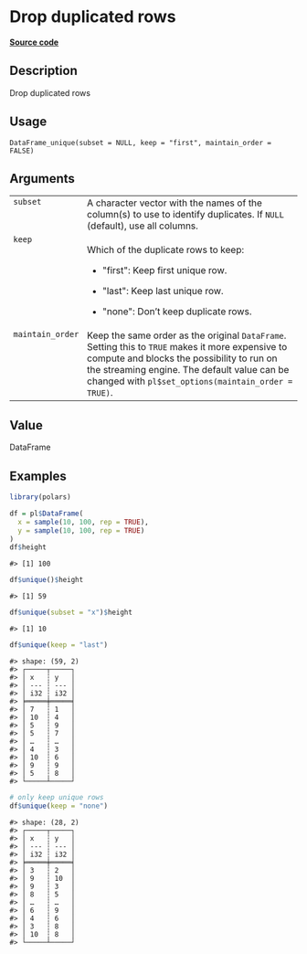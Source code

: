 
# Drop duplicated rows

[**Source code**](https://github.com/pola-rs/r-polars/tree/main/R/dataframe__frame.R#L409)

## Description

Drop duplicated rows

## Usage

<pre><code class='language-R'>DataFrame_unique(subset = NULL, keep = "first", maintain_order = FALSE)
</code></pre>

## Arguments

<table>
<tr>
<td style="white-space: nowrap; font-family: monospace; vertical-align: top">
<code id="DataFrame_unique_:_subset">subset</code>
</td>
<td>
A character vector with the names of the column(s) to use to identify
duplicates. If <code>NULL</code> (default), use all columns.
</td>
</tr>
<tr>
<td style="white-space: nowrap; font-family: monospace; vertical-align: top">
<code id="DataFrame_unique_:_keep">keep</code>
</td>
<td>

Which of the duplicate rows to keep:

<ul>
<li>

"first": Keep first unique row.

</li>
<li>

"last": Keep last unique row.

</li>
<li>

"none": Don’t keep duplicate rows.

</li>
</ul>
</td>
</tr>
<tr>
<td style="white-space: nowrap; font-family: monospace; vertical-align: top">
<code id="DataFrame_unique_:_maintain_order">maintain_order</code>
</td>
<td>
Keep the same order as the original <code>DataFrame</code>. Setting this
to <code>TRUE</code> makes it more expensive to compute and blocks the
possibility to run on the streaming engine. The default value can be
changed with <code>pl$set_options(maintain_order = TRUE)</code>.
</td>
</tr>
</table>

## Value

DataFrame

## Examples

``` r
library(polars)

df = pl$DataFrame(
  x = sample(10, 100, rep = TRUE),
  y = sample(10, 100, rep = TRUE)
)
df$height
```

    #> [1] 100

``` r
df$unique()$height
```

    #> [1] 59

``` r
df$unique(subset = "x")$height
```

    #> [1] 10

``` r
df$unique(keep = "last")
```

    #> shape: (59, 2)
    #> ┌─────┬─────┐
    #> │ x   ┆ y   │
    #> │ --- ┆ --- │
    #> │ i32 ┆ i32 │
    #> ╞═════╪═════╡
    #> │ 7   ┆ 1   │
    #> │ 10  ┆ 4   │
    #> │ 5   ┆ 9   │
    #> │ 5   ┆ 7   │
    #> │ …   ┆ …   │
    #> │ 4   ┆ 3   │
    #> │ 10  ┆ 6   │
    #> │ 9   ┆ 9   │
    #> │ 5   ┆ 8   │
    #> └─────┴─────┘

``` r
# only keep unique rows
df$unique(keep = "none")
```

    #> shape: (28, 2)
    #> ┌─────┬─────┐
    #> │ x   ┆ y   │
    #> │ --- ┆ --- │
    #> │ i32 ┆ i32 │
    #> ╞═════╪═════╡
    #> │ 3   ┆ 2   │
    #> │ 9   ┆ 10  │
    #> │ 9   ┆ 3   │
    #> │ 8   ┆ 5   │
    #> │ …   ┆ …   │
    #> │ 6   ┆ 9   │
    #> │ 4   ┆ 6   │
    #> │ 3   ┆ 8   │
    #> │ 10  ┆ 8   │
    #> └─────┴─────┘
